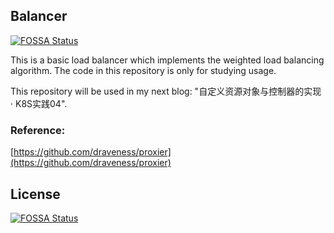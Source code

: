 ## Balancer
[![FOSSA Status](https://app.fossa.com/api/projects/git%2Bgithub.com%2Fhliangzhao%2Fbalancer.svg?type=shield)](https://app.fossa.com/projects/git%2Bgithub.com%2Fhliangzhao%2Fbalancer?ref=badge_shield)


This is a basic load balancer which implements the weighted load balancing algorithm.
The code in this repository is only for studying usage.

This repository will be used in my next blog: "自定义资源对象与控制器的实现 · K8S实践04".

### Reference:
[https://github.com/draveness/proxier](https://github.com/draveness/proxier)


## License
[![FOSSA Status](https://app.fossa.com/api/projects/git%2Bgithub.com%2Fhliangzhao%2Fbalancer.svg?type=large)](https://app.fossa.com/projects/git%2Bgithub.com%2Fhliangzhao%2Fbalancer?ref=badge_large)